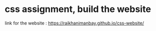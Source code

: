 # css assignment, build the website

link for the website :  https://raikhanimanbay.github.io/css-website/
